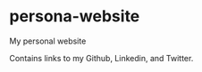 persona-website
===============

My personal website

Contains links to my Github, Linkedin, and Twitter.
